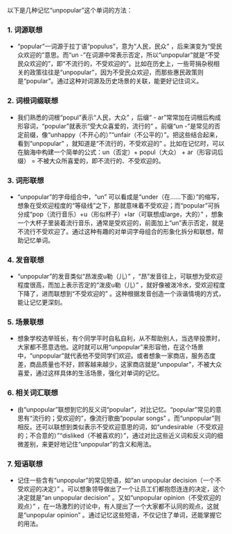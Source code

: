 以下是几种记忆“unpopular”这个单词的方法：

### 1. 词源联想
 - “popular”一词源于拉丁语“populus”，意为“人民，民众” ，后来演变为“受民众欢迎的”意思。而“un -”在词源中常表示否定，所以“unpopular”就是“不受民众欢迎的”，即“不流行的，不受欢迎的”。比如在历史上，一些苛捐杂税相关的政策往往是“unpopular”，因为不受民众欢迎，而那些惠民政策则是“popular”。通过这种对词源及历史场景的关联，能更好记住词义。

### 2. 词根词缀联想
 - 我们熟悉的词根“popul”表示“人民，大众” ，后缀“ - ar”常常加在词根后构成形容词，“popular”就表示“受大众喜爱的，流行的” 。前缀“un -”是常见的否定前缀，像“unhappy（不开心的）”“unfair（不公平的）”。把这些结合起来，看到“unpopular” ，就知道是“不流行的，不受欢迎的” 。比如在记忆时，可以在脑海中构建一个简单的公式：un（否定）+ popul（大众） + ar（形容词后缀） = 不被大众所喜爱的，即不流行的、不受欢迎的。 

### 3. 词形联想
 - “unpopular”的字母组合中，“un” 可以看成是“under（在……下面）”的缩写，想象在受欢迎程度的“等级线”之下，那就意味着不受欢迎；而“popular”可拆分成“pop（流行音乐）+u（形似杯子）+lar（可联想成large，大的）” ，想象一个大杯子里装着流行音乐，通常是受欢迎的，前面加上“un”表示否定，就是不流行不受欢迎了。通过这种有趣的对单词字母组合的形象化拆分和联想，帮助记忆单词。

### 4. 发音联想
 - “unpopular”的发音类似“昂泼皮u勒（儿）” ，“昂”发音往上，可联想为受欢迎程度很高，而加上表示否定的“泼皮u勒（儿）” ，就好像被泼冷水，受欢迎程度下降了，进而联想到“不受欢迎的” 。这种根据发音创造一个诙谐情境的方式，能让记忆更深刻。

### 5. 场景联想
 - 想象学校选举班长，有个同学平时自私自利，从不帮助别人，当选举投票时，大家都不愿意选他。这时就可以用“unpopular”来形容他，在这个场景中，“unpopular”就代表他不受同学们欢迎。或者想象一家商店，服务态度差，商品质量也不好，顾客越来越少，这家商店就是“unpopular”，不被大众喜爱，通过这样具体的生活场景，强化对单词的记忆。

### 6. 相关词汇联想
 - 由“unpopular”联想到它的反义词“popular”，对比记忆。“popular”常见的意思有“流行的；受欢迎的”，像流行歌曲“popular songs” 。而“unpopular”则相反。还可以联想到类似表示不受欢迎意思的词，如“undesirable（不受欢迎的；不合意的）”“disliked（不被喜欢的）”，通过对比这些近义词和反义词的细微差别，来更好地记住“unpopular”的含义和用法。

### 7. 短语联想
 - 记住一些含有“unpopular”的常见短语，如“an unpopular decision（一个不受欢迎的决定）” 。可以想象领导做出了一个让员工们都抱怨连连的决定，这个决定就是“an unpopular decision” 。又如“unpopular opinion（不受欢迎的观点）” ，在一场激烈的讨论中，有人提出了一个大家都不认同的观点，这就是“unpopular opinion” 。通过记忆这些短语，不仅记住了单词，还能掌握它的用法。 
